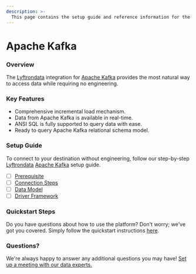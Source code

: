 ```yaml
---
description: >-
  This page contains the setup guide and reference information for the Apache Kafka source connector.
---
```


# Apache Kafka

### Overview

The [Lyftrondata](https://www.lyftrondata.com/) integration for [Apache Kafka](None) provides the most natural way to access data while requiring no engineering.

### Key Features

* Comprehensive incremental load mechanism.
* Data from Apache Kafka is available in real-time.&#x20;
* ANSI SQL is fully supported to query data with ease.
* Ready to query Apache Kafka relational schema model.

### Setup Guide

To connect to your destination without engineering, follow our step-by-step [Lyftrondata](https://www.lyftrondata.com/)  [Apache Kafka](None) setup guide.

* [ ] [Prerequisite](prerequisite.md)
* [ ] [Connection Steps](connection-steps.md)
* [ ] [Data Model](data-model/erd.md)
* [ ] [Driver Framework](driver-framework/)

### Quickstart Steps

Do you have questions about how to use the platform? Don't worry; we've got you covered. Simply follow the quickstart instructions [here](../README.md).

### Questions? <a href="#questions" id="questions"></a>

We're always happy to answer any additional questions you may have! [Set up a meeting with our data experts.](https://www.lyftrondata.com/book-a-meeting/)

